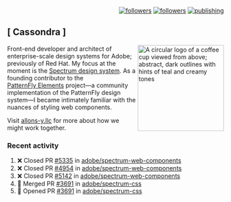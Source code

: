 <p align="right"><a rel="me" href="https://front-end.social/@castastrophe">
    <img alt="followers" title="Follow me on Mastodon" src="https://img.shields.io/mastodon/follow/109297102751309835?domain=https%3A%2F%2Ffront-end.social&label=Follow&logo=mastodon&logoColor=white&style=for-the-badge&labelColor=008080&color=006969"/></a>
  <a href="https://codepen.io/castastrophe/">
    <img alt="followers" title="Follow me on CodePen" src="https://img.shields.io/badge/23-1?color=640464&labelColor=7c007c&style=for-the-badge&logo=codepen&label=Follow"/></a>
<a href="https://castastrophe.medium.com/">
    <img alt="publishing" title="View articles on Medium" src="https://img.shields.io/badge/107-1?color=666&labelColor=444&label=subscribe&logo=medium&logoColor=white&style=for-the-badge"/></a>
</p>

## [&nbsp;Cassondra&nbsp;]

<img align="right" src="https://github-production-user-asset-6210df.s3.amazonaws.com/1840295/253016758-ba468774-1cd3-42c2-8f43-947b5eeb5edf.png" height="200" alt="A circular logo of a coffee cup viewed from above; abstract, dark outlines with hints of teal and creamy tones">

Front-end developer and architect of enterprise-scale design systems for Adobe; previously of Red Hat. My focus at the moment is the [Spectrum design system](https://github.com/adobe/spectrum-css). As a founding contributor to the [PatternFly&nbsp;Elements](https://github.com/patternfly/patternfly-elements) project&mdash;a community implementation of the PatternFly design system&mdash;I became intimately familiar with the nuances of styling web components.

Visit [allons-y.llc](http://allons-y.llc/) for more about how we might work together.

### Recent activity

<!--START_SECTION:activity-->
1. ❌ Closed PR [#5335](https://github.com/adobe/spectrum-web-components/pull/5335) in [adobe/spectrum-web-components](https://github.com/adobe/spectrum-web-components)
2. ❌ Closed PR [#4954](https://github.com/adobe/spectrum-web-components/pull/4954) in [adobe/spectrum-web-components](https://github.com/adobe/spectrum-web-components)
3. ❌ Closed PR [#5142](https://github.com/adobe/spectrum-web-components/pull/5142) in [adobe/spectrum-web-components](https://github.com/adobe/spectrum-web-components)
4. 🎉 Merged PR [#3691](https://github.com/adobe/spectrum-css/pull/3691) in [adobe/spectrum-css](https://github.com/adobe/spectrum-css)
5. 💪 Opened PR [#3691](https://github.com/adobe/spectrum-css/pull/3691) in [adobe/spectrum-css](https://github.com/adobe/spectrum-css)
<!--END_SECTION:activity-->
